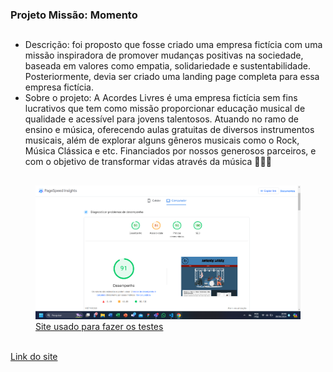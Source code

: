 ### Projeto Missão: Momento
##
- Descrição: foi proposto que fosse criado uma empresa fictícia com uma missão inspiradora de promover mudanças positivas na sociedade, baseada em valores como empatia, solidariedade e sustentabilidade. Posteriormente, devia ser criado uma landing page completa para essa empresa fictícia. <br>
- Sobre o projeto: A Acordes Livres é uma empresa fictícia sem fins lucrativos que tem como missão proporcionar educação musical de qualidade e acessível para jovens talentosos. Atuando no ramo de ensino e música, oferecendo aulas gratuitas de diversos instrumentos musicais, além de explorar alguns gêneros musicais como o Rock, Música Clássica e etc. Financiados por nossos generosos parceiros, e com o objetivo de transformar vidas através da música 🎵🎸🥁 <br>
##
<figure>
<img src="image/PageSpeed.png" title="Page Speed">
  <figcaption><a href="https://pagespeed.web.dev/" target="_blank">Site usado para fazer os testes</a></figcaption>
</figure> <br>
<a href="https://fh-silva.github.io/Landing-Page_Acordes-Livres/">Link do site</a>
